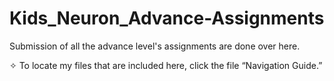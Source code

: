 # Kids_Neuron_Advance-Assignments
Submission of all the advance level's assignments are done over here.

✧ To locate my files that are included here, click the file “Navigation Guide.”
